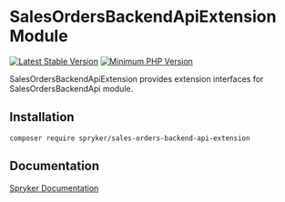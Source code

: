 # SalesOrdersBackendApiExtension Module
[![Latest Stable Version](https://poser.pugx.org/spryker/sales-orders-backend-api-extension/v/stable.svg)](https://packagist.org/packages/spryker/sales-orders-backend-api-extension)
[![Minimum PHP Version](https://img.shields.io/badge/php-%3E%3D%208.0-8892BF.svg)](https://php.net/)

SalesOrdersBackendApiExtension provides extension interfaces for SalesOrdersBackendApi module.

## Installation

```
composer require spryker/sales-orders-backend-api-extension
```

## Documentation

[Spryker Documentation](https://docs.spryker.com)
